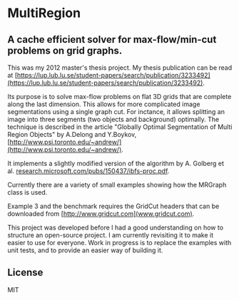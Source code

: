 # MultiRegion
## A cache efficient solver for max-flow/min-cut problems on grid graphs.

This was my 2012 master's thesis project. My thesis publication can be read at [https://lup.lub.lu.se/student-papers/search/publication/3233492](https://lup.lub.lu.se/student-papers/search/publication/3233492).

Its purpose is to solve max-flow problems on flat 3D grids that are complete along the last dimension. This allows for more complicated image segmentations using a single graph cut. For inctance, it allows splitting an image into three segments (two objects and background) optimally. The technique is described in the article "Globally Optimal Segmentation of Multi Region Objects" by A.Delong and Y.Boykov, [http://www.psi.toronto.edu/~andrew/](http://www.psi.toronto.edu/~andrew/).

It implements a slightly modified version of the algorithm by A. Golberg et al. [research.microsoft.com/pubs/150437/ibfs-proc.pdf](http://research.microsoft.com/pubs/150437/ibfs-proc.pdf).

Currently there are a variety of small examples showing how the MRGraph class is used.

Example 3 and the benchmark requires the GridCut headers that can be downloaded from [http://www.gridcut.com](www.gridcut.com).

This project was developed before I had a good understanding on how to structure an open-source project. I am currently revisiting it to make it easier to use for everyone. Work in progress is to replace the examples with unit tests, and to provide an easier way of building it.

## License

MIT

